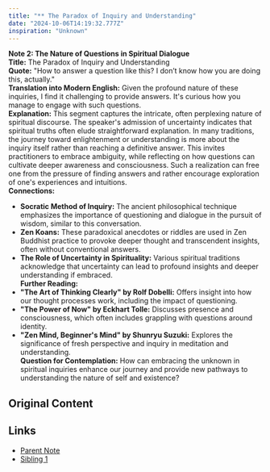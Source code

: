 ```yaml
---
title: "** The Paradox of Inquiry and Understanding"
date: "2024-10-06T14:19:32.777Z"
inspiration: "Unknown"
---
```


**Note 2: The Nature of Questions in Spiritual Dialogue**  
**Title:** The Paradox of Inquiry and Understanding  
**Quote:** "How to answer a question like this? I don’t know how you are doing this, actually."  
**Translation into Modern English:** Given the profound nature of these inquiries, I find it challenging to provide answers. It's curious how you manage to engage with such questions.  
**Explanation:** This segment captures the intricate, often perplexing nature of spiritual discourse. The speaker's admission of uncertainty indicates that spiritual truths often elude straightforward explanation. In many traditions, the journey toward enlightenment or understanding is more about the inquiry itself rather than reaching a definitive answer. This invites practitioners to embrace ambiguity, while reflecting on how questions can cultivate deeper awareness and consciousness. Such a realization can free one from the pressure of finding answers and rather encourage exploration of one's experiences and intuitions.  
**Connections:**  
- **Socratic Method of Inquiry:** The ancient philosophical technique emphasizes the importance of questioning and dialogue in the pursuit of wisdom, similar to this conversation.  
- **Zen Koans:** These paradoxical anecdotes or riddles are used in Zen Buddhist practice to provoke deeper thought and transcendent insights, often without conventional answers.  
- **The Role of Uncertainty in Spirituality:** Various spiritual traditions acknowledge that uncertainty can lead to profound insights and deeper understanding if embraced.  
**Further Reading:**  
- **"The Art of Thinking Clearly" by Rolf Dobelli:** Offers insight into how our thought processes work, including the impact of questioning.  
- **"The Power of Now" by Eckhart Tolle:** Discusses presence and consciousness, which often includes grappling with questions around identity.  
- **"Zen Mind, Beginner's Mind" by Shunryu Suzuki:** Explores the significance of fresh perspective and inquiry in meditation and understanding.  
**Question for Contemplation:** How can embracing the unknown in spiritual inquiries enhance our journey and provide new pathways to understanding the nature of self and existence?

## Original Content



## Links

- [Parent Note](/parent-note.md)
- [Sibling 1](/zettel1.md)
